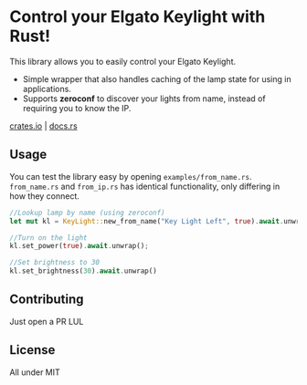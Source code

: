 # Control your Elgato Keylight with Rust!

This library allows you to easily control your Elgato Keylight.

-   Simple wrapper that also handles caching of the lamp state for using in applications.
-   Supports **zeroconf** to discover your lights from name, instead of requiring you to know the IP.

[crates.io](https://crates.io/crates/elgato-keylight) |
[docs.rs](https://docs.rs/elgato-keylight/latest/elgato-keylight/)

## Usage

You can test the library easy by opening `examples/from_name.rs`. `from_name.rs` and `from_ip.rs` has identical functionality, only differing in how they connect.

```rust
//Lookup lamp by name (using zeroconf)
let mut kl = KeyLight::new_from_name("Key Light Left", true).await.unwrap();

//Turn on the light
kl.set_power(true).await.unwrap();

//Set brightness to 30
kl.set_brightness(30).await.unwrap()
```

## Contributing

Just open a PR LUL

## License

All under MIT
